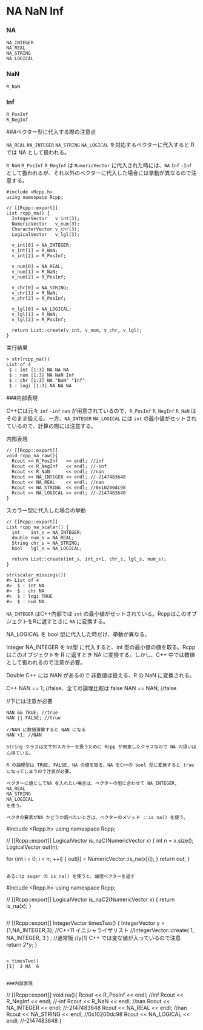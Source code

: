 # NA NaN Inf


### NA
```
NA_INTEGER
NA_REAL
NA_STRING
NA_LOGICAL
```

### NaN
```
R_NaN
```
### Inf

```
R_PosInf
R_NegInf
```

###ベクター型に代入する際の注意点

`NA_REAL` `NA_INTEGER` `NA_STRING` `NA_LOGICAL` を対応するベクターに代入すると R では NA として扱われる。

`R_NaN` `R_PosInf` `R_NegInf` は `NumericVector` に代入された時には、`NA` `Inf` `-Inf` として扱われるが、それ以外のベクターに代入した場合には挙動が異なるので注意する。


```
#include <Rcpp.h>
using namespace Rcpp;

// [[Rcpp::export]]
List rcpp_na() {
  IntegerVector   v_int(3);
  NumericVector   v_num(3);
  CharacterVector v_chr(3);
  LogicalVector   v_lgl(3);
  
  v_int[0] = NA_INTEGER;
  v_int[1] = R_NaN;
  v_int[2] = R_PosInf;
  
  v_num[0] = NA_REAL;
  v_num[1] = R_NaN;
  v_num[2] = R_PosInf;
  
  v_chr[0] = NA_STRING;
  v_chr[1] = R_NaN;
  v_chr[2] = R_PosInf;
  
  v_lgl[0] = NA_LOGICAL;
  v_lgl[1] = R_NaN;
  v_lgl[2] = R_PosInf;
  
  return List::create(v_int, v_num, v_chr, v_lgl);
}
```

実行結果
```
> str(rcpp_na())
List of 4
 $ : int [1:3] NA NA NA
 $ : num [1:3] NA NaN Inf
 $ : chr [1:3] NA "NaN" "Inf"
 $ : logi [1:3] NA NA NA
```

###内部表現

C++には元々 `inf` `-inf` `nan` が用意されているので、`R_PosInf` `R_NegInf` `R_NaN` はそのまま扱える。一方、`NA_INTEGER` `NA_LOGICAL` には `int` の最小値がセットされているので、計算の際には注意する。


内部表現
```
// [[Rcpp::export]]
void rcpp_na_raw(){
  Rcout << R_PosInf   << endl; //inf
  Rcout << R_NegInf   << endl; //-inf
  Rcout << R_NaN      << endl; //nan
  Rcout << NA_INTEGER << endl; //-2147483648
  Rcout << NA_REAL    << endl; //nan
  Rcout << NA_STRING  << endl; //0x10200dc98
  Rcout << NA_LOGICAL << endl; //-2147483648
}
```

スカラー型に代入した場合の挙動

```
// [[Rcpp::export]]
List rcpp_na_scalar() {
  int    int_s = NA_INTEGER;
  double num_s = NA_REAL;
  String chr_s = NA_STRING;
  bool   lgl_s = NA_LOGICAL;
  
  return List::create(int_s, int_s+1, chr_s, lgl_s, num_s);
}
```

```
str(scalar_missings())
#> List of 4
#>  $ : int NA
#>  $ : chr NA
#>  $ : logi TRUE
#>  $ : num NA
```

`NA_INTEGER` はC++内部では `int` の最小値がセットされている。RcppはこのオブジェクトをRに返すときに `NA` に変換する。




NA_LOGICAL を bool 型に代入した時だけ、挙動が異なる。

Integer
NA_INTEGER を int型 に代入すると、int 型の最小値の値を取る。Rcpp はこのオブジェクトを R に返すとき NA に変換する。しかし、C++ 中では数値として扱われるので注意が必要。

Double
C++ には NAN があるので 非数値は扱える、R の NaN に変換される。

C++ 
NAN == 1; //false、全ての論理比較は false
NAN == NAN; //false

//下には注意が必要
```
NAN && TRUE; //true
NAN || FALSE; //true

//NAN に数値演算すると NAN になる
NAN +1; //NAN

String クラスは文字列スカラーを扱うために Rcpp が用意したクラスなので NA の扱いは心得ている。

R の論理型は TRUE, FALSE, NA の値を取る、NA をC++の bool 型に変換すると true になってしまうので注意が必要。

ベクターに値としてNA を入れたい場合は、ベクターの型に合わせて NA_INTEGER,
NA_REAL
NA_STRING
NA_LOGICAL
を使う。

ベクタの要素がNA かどうか調べたいときは、ベクターのメソッド ::is_na() を使う。

```
#include <Rcpp.h>
using namespace Rcpp;

// [[Rcpp::export]]
LogicalVector is_naC(NumericVector x) {
  int n = x.size();
  LogicalVector out(n);

  for (int i = 0; i < n; ++i) {
    out[i] = NumericVector::is_na(x[i]);
  }
  return out;
}
```

あるいは suger の is_na() を使うと、論理ベクターを返す

```
#include <Rcpp.h>
using namespace Rcpp;

// [[Rcpp::export]]
LogicalVector is_naC2(NumericVector x) {
  return is_na(x);
}
```

```
// [[Rcpp::export]]
IntegerVector timesTwo() {
  IntegerVector y = {1,NA_INTEGER,3}; //C++11 イニシャライザリスト
  //IntegerVector::create( 1, NA_INTEGER, 3 ) ; //通常版
    //y[1] C++ では変な値が入っているので注意
   return 2*y;
}
```

> timesTwo()
[1]  2 NA  6


###内部表現

```
// [[Rcpp::export]]
void na(){
  Rcout << R_PosInf   << endl; //inf
  Rcout << R_NegInf   << endl; //-inf
  Rcout << R_NaN      << endl; //nan
  Rcout << NA_INTEGER << endl; //-2147483648
  Rcout << NA_REAL    << endl; //nan
  Rcout << NA_STRING  << endl; //0x10200dc98
  Rcout << NA_LOGICAL << endl; //-2147483648
}
```

